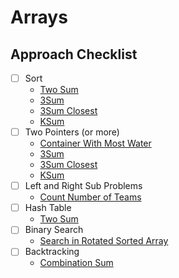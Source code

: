 # Arrays

## Approach Checklist

- [ ] Sort
  - [Two Sum](https://leetcode.com/problems/two-sum/)
  - [3Sum](https://leetcode.com/problems/3sum/)
  - [3Sum Closest](https://leetcode.com/problems/3sum-closest/)
  - [KSum](https://leetcode.com/problems/4sum/)
- [ ] Two Pointers (or more)
  - [Container With Most Water](https://leetcode.com/problems/container-with-most-water)
  - [3Sum](https://leetcode.com/problems/3sum/)
  - [3Sum Closest](https://leetcode.com/problems/3sum-closest/)
  - [KSum](https://leetcode.com/problems/4sum/)
- [ ] Left and Right Sub Problems
  - [Count Number of Teams](https://leetcode.com/problems/count-number-of-teams/)
- [ ] Hash Table
  - [Two Sum](https://leetcode.com/problems/two-sum/)
- [ ] Binary Search
  - [Search in Rotated Sorted Array](https://leetcode.com/problems/search-in-rotated-sorted-array)
- [ ] Backtracking
  - [Combination Sum](https://leetcode.com/problems/combination-sum/)

